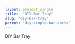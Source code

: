 ```yaml
---
layout: project_single
title:  "DIY Bar Tray"
slug: "diy-bar-tray"
parent: "diy-simple-bar-carts"
---
```

DIY Bar Tray